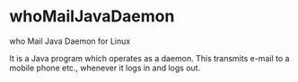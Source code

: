 whoMailJavaDaemon
=================

who Mail Java Daemon for Linux

It is a Java program which operates as a daemon. 
This transmits e-mail to a mobile phone etc., whenever it logs in and logs out. 
